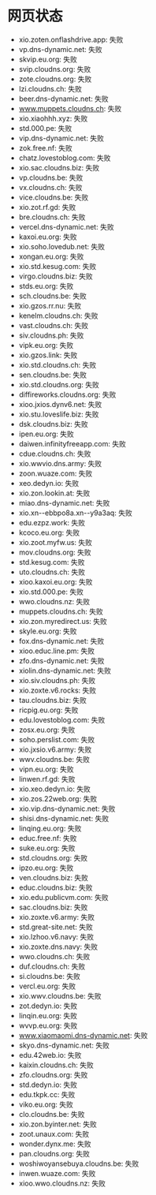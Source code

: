 # 网页状态
- xio.zoten.onflashdrive.app: 失败
- vp.dns-dynamic.net: 失败
- skvip.eu.org: 失败
- svip.cloudns.org: 失败
- zote.cloudns.org: 失败
- lzi.cloudns.ch: 失败
- beer.dns-dynamic.net: 失败
- www.muppets.cloudns.ch: 失败
- xio.xiaohhh.xyz: 失败
- std.000.pe: 失败
- vip.dns-dynamic.net: 失败
- zok.free.nf: 失败
- chatz.lovestoblog.com: 失败
- xio.sac.cloudns.biz: 失败
- vp.cloudns.be: 失败
- vx.cloudns.ch: 失败
- vice.cloudns.be: 失败
- xio.zot.rf.gd: 失败
- bre.cloudns.ch: 失败
- vercel.dns-dynamic.net: 失败
- kaxoi.eu.org: 失败
- xio.soho.lovedub.net: 失败
- xongan.eu.org: 失败
- xio.std.kesug.com: 失败
- virgo.cloudns.biz: 失败
- stds.eu.org: 失败
- sch.cloudns.be: 失败
- xio.gzos.rr.nu: 失败
- kenelm.cloudns.ch: 失败
- vast.cloudns.ch: 失败
- siv.cloudns.ph: 失败
- vipk.eu.org: 失败
- xio.gzos.link: 失败
- xio.std.cloudns.ch: 失败
- sen.cloudns.be: 失败
- xio.std.cloudns.org: 失败
- diffireworks.cloudns.org: 失败
- xioo.jxios.dynv6.net: 失败
- xio.stu.loveslife.biz: 失败
- dsk.cloudns.biz: 失败
- ipen.eu.org: 失败
- daiwen.infinityfreeapp.com: 失败
- cdue.cloudns.ch: 失败
- xio.wwvio.dns.army: 失败
- zoon.wuaze.com: 失败
- xeo.dedyn.io: 失败
- xio.zon.lookin.at: 失败
- miao.dns-dynamic.net: 失败
- xio.xn--ebbpo8a.xn--y9a3aq: 失败
- edu.ezpz.work: 失败
- kcoco.eu.org: 失败
- xio.zoot.myfw.us: 失败
- mov.cloudns.org: 失败
- std.kesug.com: 失败
- uto.cloudns.ch: 失败
- xioo.kaxoi.eu.org: 失败
- xio.std.000.pe: 失败
- wwo.cloudns.nz: 失败
- muppets.cloudns.ch: 失败
- xio.zon.myredirect.us: 失败
- skyle.eu.org: 失败
- fox.dns-dynamic.net: 失败
- xioo.educ.line.pm: 失败
- zfo.dns-dynamic.net: 失败
- xiolin.dns-dynamic.net: 失败
- xio.siv.cloudns.ph: 失败
- xio.zoxte.v6.rocks: 失败
- tau.cloudns.biz: 失败
- ricpig.eu.org: 失败
- edu.lovestoblog.com: 失败
- zosx.eu.org: 失败
- soho.perslist.com: 失败
- xio.jxsio.v6.army: 失败
- wwv.cloudns.be: 失败
- vipn.eu.org: 失败
- linwen.rf.gd: 失败
- xio.xeo.dedyn.io: 失败
- xio.zos.22web.org: 失败
- xio.vip.dns-dynamic.net: 失败
- shisi.dns-dynamic.net: 失败
- linqing.eu.org: 失败
- educ.free.nf: 失败
- suke.eu.org: 失败
- std.cloudns.org: 失败
- ipzo.eu.org: 失败
- ven.cloudns.biz: 失败
- educ.cloudns.biz: 失败
- xio.edu.publicvm.com: 失败
- sac.cloudns.biz: 失败
- xio.zoxte.v6.army: 失败
- std.great-site.net: 失败
- xio.lzhoo.v6.navy: 失败
- xio.zoxte.dns.navy: 失败
- wwo.cloudns.ch: 失败
- duf.cloudns.ch: 失败
- si.cloudns.be: 失败
- vercl.eu.org: 失败
- xio.wwv.cloudns.be: 失败
- zot.dedyn.io: 失败
- linqin.eu.org: 失败
- wvvp.eu.org: 失败
- www.xiaomaomi.dns-dynamic.net: 失败
- skyo.dns-dynamic.net: 失败
- edu.42web.io: 失败
- kaixin.cloudns.ch: 失败
- zfo.cloudns.org: 失败
- std.dedyn.io: 失败
- edu.tkpk.cc: 失败
- viko.eu.org: 失败
- clo.cloudns.be: 失败
- xio.zon.byinter.net: 失败
- zoot.unaux.com: 失败
- wonder.dynx.me: 失败
- pan.cloudns.org: 失败
- woshiwoyansebuya.cloudns.be: 失败
- inwen.wuaze.com: 失败
- xioo.wwo.cloudns.nz: 失败
